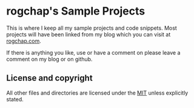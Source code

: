 # rogchap's Sample Projects

This is where I keep all my sample projects and code snippets. Most projects will have been linked from my blog which you can visit at [rogchap.com](http://rogchap.com).

If there is anything you like, use or have a comment on please leave a comment on my blog or on github.

## License and copyright

All other files and directories are licensed under the [MIT](http://www.opensource.org/licenses/mit-license.php) unless explicitly stated.